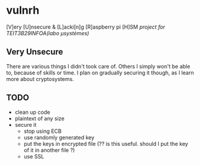 # vulnrh
[V]ery [U]nsecure &amp; [L]acki[n]g [R]aspberry pi [H]SM
_project for TEIT3B29INFOA(labo µsystèmes)_

## __Very Unsecure__
There are various things I didn't took care of. Others I simply won't be able
to, because of skills or time. 
I plan on gradually securing it though, as I learn more about cryptosystems.

## TODO
* clean up code
* plaintext of any size
* secure it
    * stop using ECB
    * use randomly generated key
    * put the keys in encrypted file (?? is this useful. should I put the key of it in another file ?)
    * use SSL
